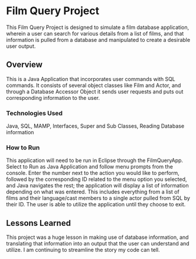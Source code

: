 # Film Query Project

This Film Query Project is designed to simulate a film database application, wherein a user can search for various details from a list of films, and that information is pulled from a database and manipulated to create a desirable user output.

## Overview

This is a Java Application that incorporates user commands with SQL commands. It consists of several object classes like Film and Actor, and through a Database Accessor Object it sends user requests and puts out corresponding information to the user.

### Technologies Used
Java, SQL, MAMP, Interfaces, Super and Sub Classes, Reading Database information

### How to Run
This application will need to be run in Eclipse through the FilmQueryApp. Select to Run as Java Application and follow menu prompts from the console. Enter the number next to the action you would like to perform, followed by the corresponding ID related to the menu option you selected, and Java navigates the rest; the application will display a list of information depending on what was entered. This includes everything from a list of films and their language/cast members to a single actor pulled from SQL by their ID. The user is able to utilize the application until they choose to exit.

## Lessons Learned
This project was a huge lesson in making use of database information, and translating that information into an output that the user can understand and utilize. I am continuing to streamline the story my code can tell.

